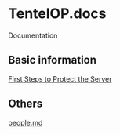 # TentelOP.docs
Documentation

## Basic information
[First Steps to Protect the Server](https://github.com/astrov-ost/TentelOP.docs/blob/main/INFO/first.md)

## Others
[people.md](https://github.com/astrov-ost/TentelOP.docs/blob/main/Discord/people.md)
